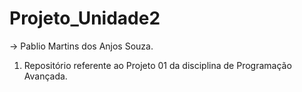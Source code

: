 # Projeto_Unidade2
-> Pablio Martins dos Anjos Souza.

1. Repositório referente ao Projeto 01 da disciplina de Programação Avançada.